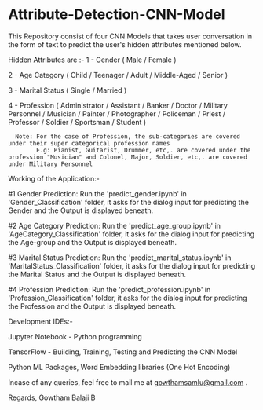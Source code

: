 # Attribute-Detection-CNN-Model

This Repository consist of four CNN Models that takes user conversation in the form of text to predict the user's hidden attributes mentioned below.

Hidden Attributes are :-
  1 - Gender ( Male / Female )
  
  2 - Age Category ( Child / Teenager / Adult / Middle-Aged / Senior ) 
  
  3 - Marital Status ( Single / Married )
  
  4 - Profession ( Administrator / Assistant / Banker / Doctor / Military Personnel / Musician / Painter / Photographer / Policeman / Priest / Professor / Soldier / Sportsman / Student )
  
      Note: For the case of Profession, the sub-categories are covered under their super categorical profession names
            E.g: Pianist, Guitarist, Drummer, etc,. are covered under the profession "Musician" and Colonel, Major, Soldier, etc,. are covered under Military Personnel


Working of the Application:-

  #1 Gender Prediction:
      Run the 'predict_gender.ipynb' in 'Gender_Classification' folder, it asks for the dialog input for predicting the Gender and the Output is displayed beneath.
      
  #2 Age Category Prediction:
      Run the 'predict_age_group.ipynb' in 'AgeCategory_Classification' folder, it asks for the dialog input for predicting the Age-group and the Output is displayed beneath.
      
  #3 Marital Status Prediction:
      Run the 'predict_marital_status.ipynb' in 'MaritalStatus_Classification' folder, it asks for the dialog input for predicting the Marital Status and the Output is displayed beneath.
      
  #4 Profession Prediction:
      Run the 'predict_profession.ipynb' in 'Profession_Classification' folder, it asks for the dialog input for predicting the Profession and the Output is displayed beneath.
      

Development IDEs:-
  
  Jupyter Notebook - Python programming
  
  TensorFlow - Building, Training, Testing and Predicting the CNN Model
  
  Python ML Packages, Word Embedding libraries (One Hot Encoding)

Incase of any queries, feel free to mail me at gowthamsamlu@gmail.com .

Regards,
Gowtham Balaji B
